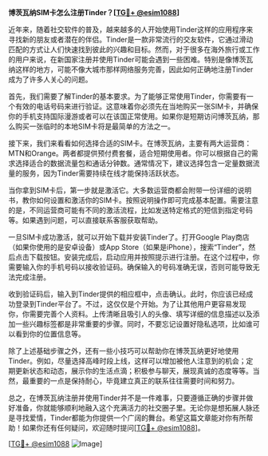 **博茨瓦纳SIM卡怎么注册Tinder？[[TG💪+ @esim1088](https://t.me/s/esim1088)]**

近年来，随着社交软件的普及，越来越多的人开始使用Tinder这样的应用程序来寻找新的朋友或者潜在的伴侣。Tinder是一款非常流行的交友软件，它通过滑动匹配的方式让人们快速找到彼此的兴趣和目标。然而，对于很多在海外旅行或工作的用户来说，在新国家注册并使用Tinder可能会遇到一些困难。特别是像博茨瓦纳这样的地方，可能不像大城市那样网络服务完善，因此如何正确地注册Tinder成为了许多人关心的问题。

首先，我们需要了解Tinder的基本要求。为了能够正常使用Tinder，你需要有一个有效的电话号码来进行验证。这意味着你必须先在当地购买一张SIM卡，并确保你的手机支持国际漫游或者可以在该国正常使用。如果你是短期访问博茨瓦纳，那么购买一张临时的本地SIM卡将是最简单的方法之一。

接下来，我们来看看如何选择合适的SIM卡。在博茨瓦纳，主要有两大运营商：MTN和Orange。两者都提供预付费套餐，适合短期使用者。你可以根据自己的需求选择适合的数据流量包和通话分钟数。通常情况下，建议选择包含一定量数据流量的服务，因为Tinder需要持续在线才能保持活跃状态。

当你拿到SIM卡后，第一步就是激活它。大多数运营商都会附带一份详细的说明书，教你如何设置和激活你的SIM卡。按照说明操作即可完成基本配置。需要注意的是，不同运营商可能有不同的激活流程，比如发送特定格式的短信到指定号码等。如果遇到问题，可以直接联系客服获取帮助。

一旦SIM卡成功激活，就可以开始下载并安装Tinder了。打开Google Play商店（如果你使用的是安卓设备）或App Store（如果是iPhone），搜索“Tinder”，然后点击下载按钮。安装完成后，启动应用并按照提示进行注册。在这个过程中，你需要输入你的手机号码以接收验证码。确保输入的号码准确无误，否则可能导致无法完成注册。

收到验证码后，输入到Tinder提供的相应框中，点击确认。此时，你应该已经成功登录到Tinder平台了。不过，这仅仅是个开始。为了让其他用户更容易发现你，你需要完善个人资料。上传清晰且吸引人的头像、填写详细的信息描述以及添加一些兴趣标签都是非常重要的步骤。同时，不要忘记设置好隐私选项，比如谁可以看到你的位置信息等。

除了上述基础步骤之外，还有一些小技巧可以帮助你在博茨瓦纳更好地使用Tinder。例如，尽量选择高峰时段上线，这样可以增加被他人注意到的机会；定期更新状态和动态，展示你的生活点滴；积极参与聊天，展现真诚的态度等等。当然，最重要的一点是保持耐心，毕竟建立真正的联系往往需要时间和努力。

总之，在博茨瓦纳注册并使用Tinder并不是一件难事，只要遵循正确的步骤并做好准备，你就能够顺利地融入这个充满活力的社交圈子里。无论你是想拓展人脉还是寻找爱情，Tinder都能为你提供一个广阔的舞台。希望这篇文章能对你有所帮助！如果你还有任何疑问，欢迎随时提问[[TG💪+ @esim1088](https://t.me/s/esim1088)]。

[[TG💪+ @esim1088](https://t.me/s/esim1088) ![Image](https://i.postimg.cc/4NQfJmqS/Snipaste-2025-05-13-00-14-12.png)]